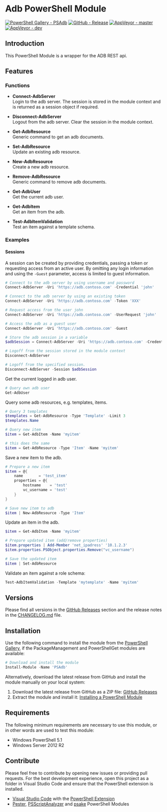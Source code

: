 # Adb PowerShell Module

[![PowerShell Gallery - PSAdb](https://img.shields.io/badge/PowerShell_Gallery-PSAdb-0072C6.svg)](https://www.powershellgallery.com/packages/PSAdb)
[![GitHub - Release](https://img.shields.io/github/release/arcadesolutionsag/PSAdb.svg)](https://github.com/arcadesolutionsag/PSAdb/releases)
[![AppVeyor - master](https://img.shields.io/appveyor/ci/claudiospizzi/PSAdb/master.svg)](https://ci.appveyor.com/project/claudiospizzi/PSAdb/branch/master)
[![AppVeyor - dev](https://img.shields.io/appveyor/ci/claudiospizzi/PSAdb/dev.svg)](https://ci.appveyor.com/project/arcadesolutionsag/PSAdb/branch/dev)

## Introduction

This PowerShell Module is a wrapper for the ADB REST api.

## Features

### Functions

* **Connect-AdbServer**  
  Login to the adb server. The session is stored in the module context and is
  returned as a session object if required.

* **Disconnect-AdbServer**  
  Logout from the adb server. Clear the session in the module context.

* **Get-AdbResource**  
  Generic command to get an adb documents.

* **Set-AdbResource**  
  Update an existing adb resource.

* **New-AdbResource**  
  Create a new adb resource.

* **Remove-AdbResource**  
  Generic command to remove adb documents.

* **Get-AdbUser**  
  Get the current adb user.

* **Get-AdbItem**  
  Get an item from the adb.

* **Test-AdbItemValidation**  
  Test an item against a template schema.

### Examples

#### Sessions

A session can be created by providing credentials, passing a token or requesting
access from an active user. By omitting any login information and using the
`-Guest` parameter, access is limited to guest information.

```powershell
# Connect to the adb server by using username and password
Connect-AdbServer -Uri 'https://adb.contoso.com' -Credential 'john'

# Connect to the adb server by using an existing token
Connect-AdbServer -Uri 'https://adb.contoso.com' -Token 'XXX'

# Request access from the user john
Connect-AdbServer -Uri 'https://adb.contoso.com' -UserRequest 'john'

# Access the adb as a guest user
Connect-AdbServer -Uri 'https://adb.contoso.com' -Guest

# Store the adb session in a variable
$adbSession = Connect-AdbServer -Uri 'https://adb.contoso.com' -Credential 'john' -PassThru

# Logoff from the session stored in the module context
Disconnect-AdbServer

# Logoff from the specified session.
Disconnect-AdbServer -Session $adbSession
```

Get the current logged in adb user.

```powershell
# Query own adb user
Get-AdbUser
```

Query some adb resources, e.g. templates, items.

```powershell
# Query 3 templates
$templates = Get-AdbResource -Type 'Template' -Limit 3
$templates.Name

# Query new item
$item = Get-AdbItem -Name 'myitem'

# this does the same
$item = Get-AdbResource -Type 'Item' -Name 'myitem'
```

Save a new item to the adb.

```powershell
# Prepare a new item
$item = @{
    name       = 'test_item'
    properties = @{
        hostname    = 'test'
        vc_username = 'test'
    }
}

# Save new item to adb
$item | New-AdbResource -Type 'Item'
```

Update an item in the adb.

```powershell
$item = Get-AdbItem -Name 'myitem'

# Prepare updated item (add/remove properties)
$item.properties | Add-Member 'net_ipadress' '10.1.2.3'
$item.properties.PSObject.properties.Remove("vc_username")

# Save the updated item
$item | Set-AdbResource
```

Validate an item against a role schema:

```powershell
Test-AdbItemValidation -Template 'mytemplate' -Name 'myitem'
```

## Versions

Please find all versions in the [GitHub Releases] section and the release notes
in the [CHANGELOG.md] file.

## Installation

Use the following command to install the module from the [PowerShell Gallery],
if the PackageManagement and PowerShellGet modules are available:

```powershell
# Download and install the module
Install-Module -Name 'PSAdb'
```

Alternatively, download the latest release from GitHub and install the module
manually on your local system:

1. Download the latest release from GitHub as a ZIP file: [GitHub Releases]
2. Extract the module and install it: [Installing a PowerShell Module]

## Requirements

The following minimum requirements are necessary to use this module, or in other
words are used to test this module:

* Windows PowerShell 5.1
* Windows Server 2012 R2

## Contribute

Please feel free to contribute by opening new issues or providing pull requests.
For the best development experience, open this project as a folder in Visual
Studio Code and ensure that the PowerShell extension is installed.

* [Visual Studio Code] with the [PowerShell Extension]
* [Pester], [PSScriptAnalyzer] and [psake] PowerShell Modules

[PowerShell Gallery]: https://www.powershellgallery.com/packages/SecurityFever
[GitHub Releases]: https://github.com/claudiospizzi/SecurityFever/releases
[Installing a PowerShell Module]: https://msdn.microsoft.com/en-us/library/dd878350

[CHANGELOG.md]: CHANGELOG.md

[Visual Studio Code]: https://code.visualstudio.com/
[PowerShell Extension]: https://marketplace.visualstudio.com/items?itemName=ms-vscode.PowerShell
[Pester]: https://www.powershellgallery.com/packages/Pester
[PSScriptAnalyzer]: https://www.powershellgallery.com/packages/PSScriptAnalyzer
[psake]: https://www.powershellgallery.com/packages/psake









